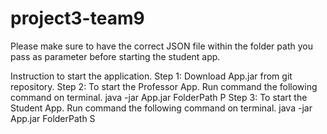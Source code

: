 # project3-team9

Please make sure to have the correct JSON file within the folder path you pass as parameter before starting the student app.

Instruction to start the application.
Step 1: Download App.jar from git repository.
Step 2: To start the Professor App. Run command the following command on terminal.
		java -jar App.jar FolderPath P
Step 3: To start the Student App. Run command the following command on terminal.
		java -jar App.jar FolderPath S
